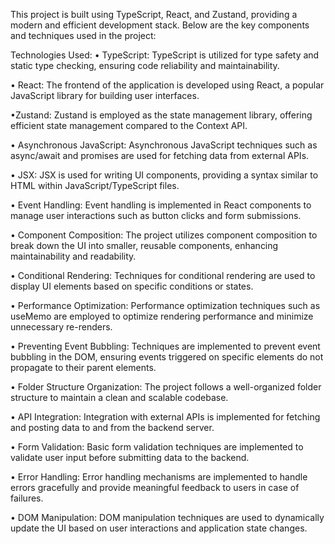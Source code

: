 This project is built using TypeScript, React, and Zustand, providing a modern and efficient development stack. Below are the key components and techniques used in the project:

Technologies Used:
• TypeScript:
TypeScript is utilized for type safety and static type checking, ensuring code reliability and maintainability.

• React:
The frontend of the application is developed using React, a popular JavaScript library for building user interfaces.

•Zustand:
Zustand is employed as the state management library, offering efficient state management compared to the Context API.

• Asynchronous JavaScript:
Asynchronous JavaScript techniques such as async/await and promises are used for fetching data from external APIs.

• JSX:
JSX is used for writing UI components, providing a syntax similar to HTML within JavaScript/TypeScript files.

• Event Handling:
Event handling is implemented in React components to manage user interactions such as button clicks and form submissions.

• Component Composition:
The project utilizes component composition to break down the UI into smaller, reusable components, enhancing maintainability and readability.

• Conditional Rendering:
Techniques for conditional rendering are used to display UI elements based on specific conditions or states.

• Performance Optimization:
Performance optimization techniques such as useMemo are employed to optimize rendering performance and minimize unnecessary re-renders.

• Preventing Event Bubbling: Techniques are implemented to prevent event bubbling in the DOM, ensuring events triggered on specific elements do not propagate to their parent elements.

• Folder Structure Organization:
The project follows a well-organized folder structure to maintain a clean and scalable codebase.

• API Integration:
Integration with external APIs is implemented for fetching and posting data to and from the backend server.

• Form Validation:
Basic form validation techniques are implemented to validate user input before submitting data to the backend.

• Error Handling:
Error handling mechanisms are implemented to handle errors gracefully and provide meaningful feedback to users in case of failures.

• DOM Manipulation:
DOM manipulation techniques are used to dynamically update the UI based on user interactions and application state changes.
